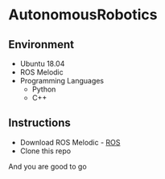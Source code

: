 # AutonomousRobotics

## Environment

- Ubuntu 18.04
- ROS Melodic
- Programming Languages
    - Python
    - C++

## Instructions

- Download ROS Melodic - [ROS](https://wiki.ros.org/melodic/Installation/Ubuntu)
- Clone this repo

And you are good to go